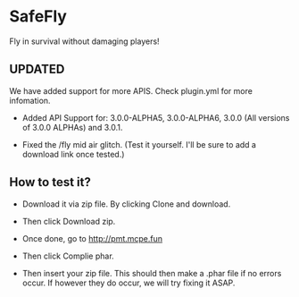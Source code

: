 # SafeFly

Fly in survival without damaging players!

## UPDATED

We have added support for more APIS. Check plugin.yml for more infomation.

* Added API Support for: 3.0.0-ALPHA5, 3.0.0-ALPHA6, 3.0.0 (All versions of 3.0.0 ALPHAs) and 3.0.1.

* Fixed the /fly mid air glitch. (Test it yourself. I'll be sure to add a download link once tested.)

## How to test it?

* Download it via zip file. By clicking Clone and download.

* Then click Download zip.

* Once done, go to http://pmt.mcpe.fun

* Then click Complie phar.

* Then insert your zip file. This should then make a .phar file if no errors occur. If however they do occur, we will try fixing it ASAP.
